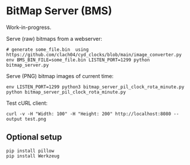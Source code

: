# BitMap Server (BMS)

Work-in-progress.

Serve (raw) bitmaps from a webserver:

    # generate some_file.bin  using https://github.com/clach04/cyd_clocks/blob/main/image_converter.py
    env BMS_BIN_FILE=some_file.bin LISTEN_PORT=1299 python bitmap_server.py

Serve (PNG) bitmap images of current time:

    env LISTEN_PORT=1299 python3 bitmap_server_pil_clock_rota_minute.py
    python bitmap_server_pil_clock_rota_minute.py

Test cURL client:

    curl -v -H "Width: 100" -H "Height: 200" http://localhost:8080 --output test.png

## Optional setup


    pip install pillow
    pip install Werkzeug
